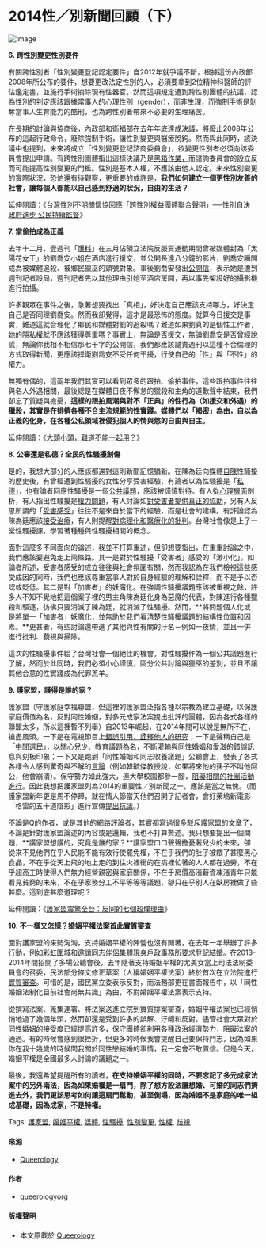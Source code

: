 # 2014性／別新聞回顧（下）

![Image](https://i0.wp.com/www.oneequalworld.com/wp-content/uploads/2013/06/shutterstock_97808318.jpg?resize=496%2C404)

**6. 跨性別變更性別要件**

有關跨性別者「性別變更登記認定要件」自2012年就爭議不斷，根據這份內政部2008年所公布的要件，想要更改法定性別的人，必須要拿到2位精神科醫師的評估鑑定書，並施行手術摘除現有性器官。然而這項規定遭到跨性別團體的抗議，認為性別的判定應該跟據當事人的心理性別（gender），而非生理，而強制手術是剝奪當事人生育能力的酷刑，也為跨性別者帶來不必要的生理痛苦。

在長期的討論與協商後，內政部和衛福部在去年年底達成[決議](http://www.chinatimes.com/newspapers/20141226000847-260106)，將廢止2008年公布的這起行政命令，廢除強制手術，讓性別變更與醫療脫鉤。然而與此同時，該決議中也提到，未來將成立「性別變更登記諮商委員會」，欲變更性別者必須向該委員會提出申請。有跨性別團體指出這樣決議乃是[黑箱作業，](http://www.coolloud.org.tw/node/81233)而諮詢委員會的設立反而可能提高性別變更的門檻。性別是基本人權，不應該由他人認定。未來性別變更的實際狀況，恐怕還有待觀察，更重要的或許是，**我們如何建立一個更性別友善的社會，讓每個人都能以自己感到舒適的狀況，自由的生活？**

延伸閱讀：《[台灣性別不明關懷協回應「跨性別權益團體聯合聲明」──性別自決 政府進步 公民持續監督](http://www.coolloud.org.tw/node/81245)》

**7. 當偷拍成為正義**

去年十二月，壹週刊「[爆料](http://www.appledaily.com.tw/realtimenews/article/new/20141216/525303/)」在三月佔領立法院反服貿運動期間曾被媒體封為「太陽花女王」的劉喬安小姐在酒店進行援交，並公開長達八分鐘的影片，劉喬安瞬間成為被媒體追殺、被鄉民獵巫的頭號對象。事後劉喬安發出[公開信](http://www.appledaily.com.tw/realtimenews/article/new/20141216/525247/%E3%80%90%E7%8D%A8%E5%AE%B6%E3%80%91%E5%A4%AA%E9%99%BD%E8%8A%B1%E5%A5%B3%E7%8E%8B7%E5%8D%83%E5%AD%97%E8%87%AA%E8%BF%B0%E3%80%80%E5%AE%8C%E6%95%B4%E8%AA%AA%E6%98%8E%E3%80%8C%E5%81%B7%E6%8B%8D%E3%80%8D%E4%BA%8B%E4%BB%B6)，表示她是遭到週刊記者設局，週刊記者先以其他理由引她至酒店房間，再以事先架設好的攝影機進行拍攝。

許多觀眾在事件之後，急著想要找出「真相」，好決定自己應該支持哪方，好決定自己是否同理劉喬安。然而我卻覺得，這才是最恐怖的態度。就算今日援交是事實，難道這就合理化了鄉民和媒體對劉的追殺嗎？難道如果劉真的是個性工作者，她的隱私權就不應該獲得尊重嗎？事實上，無論是否援交，無論劉喬安是否曾經說謊，無論你我相不相信那七千字的公開信，我們都應該譴責週刊以這種不合倫理的方式取得新聞，更應該捍衛劉喬安不受任何干擾，行使自己的「性」與「不性」的權力。

無獨有偶的，這兩年我們其實可以看到眾多的跟拍、偷拍事件，這些跟拍事件往往與名人外遇相關，最後總是在媒體日夜不懈怠的獵殺和主角的道歉聲中結束，我們卻忘了質疑與擔憂，**這樣的跟拍風潮與對不「正典」的性行為（如援交和外遇）的獵殺，其實是在排擠各種不合主流規範的性實踐。媒體們以「揭密」為由，自以為正義的化身，在各種公私領域裡侵犯個人的情與慾的自由與自主。**

延伸閱讀：《[大頭小頭，難道不能一起用？](http://queerology.net/2014/12/sex_is_politics/)》

**8. 公審還是私德？全民的性騷擾創傷**

是的，我想大部分的人應該都還對這則新聞記憶猶新。在陳為廷向媒體[自陳](http://www.appledaily.com.tw/realtimenews/article/new/20141223/529199/)性騷擾的歷史後，有曾經遭到性騷擾的女性分享受害經驗，有論者以為性騷擾是「[私德](http://www.appledaily.com.tw/realtimenews/article/new/20141223/528877/)」，也有論者回應性騷擾是一個[公共議題](http://newtalk.tw/news/2014/12/25/55177.html)，應該被謹慎對待。有人從[心理層面](http://www.appledaily.com.tw/realtimenews/article/new/20141223/529265/)剖析，有人指出性騷擾是[權力問題](http://www.civilmedia.tw/archives/25530)，有人討論如[對受害者提供真正的協助](http://womany.net/read/article/6441)，另有人反思所謂的「[受害感受](http://www.coolloud.org.tw/node/81201)」往往不是來自於當下的經驗，而是社會的建構。有評論認為陳為廷應該[接受治療](http://www.appledaily.com.tw/realtimenews/article/new/20141225/530799/)，有人則提醒[對病理化和醫療化的批判](http://www.coolloud.org.tw/node/81241)。台灣社會像是上了一堂性騷擾課，學習著種種與性騷擾相關的概念。

面對這麼多不同面向的論述，我並不打算重述，但卻想要指出，在重重討論之中，我們應該要避免走上兩條路。其一是對於性騷擾「受害者」感受的「渺小化」。如論者所述，受害者感受的成立往往與社會氛圍有關，然而我認為在我們檢視這些感受成因的同時，我們也應該尊重當事人對於自身經驗的理解和詮釋，而不是予以否認或貶低。其二是對「加害者」的妖魔化。在強調性騷擾議題應該被重視之餘，許多人不知不覺地把這個案子裡的男主角陳為廷化身為惡魔的代表，對陳進行各種獵殺和驅逐，彷彿只要消滅了陳為廷，就消滅了性騷擾。然而，**將問題個人化或是將單一「加害者」妖魔化，並無助於我們看清楚性騷擾議題的結構性位置和因素。**更甚者，有些討論還帶進了其他與性有關的汙名－例如一夜情，並且一併進行批判、藐視與掃除。

這次的性騷擾事件給了台灣社會一個絕佳的機會，對性騷擾作為一個公共議題進行了解，然而於此同時，我們必須小心謹慎，區分公共討論與獵巫的差別，並且不讓其他合意的性實踐成為代罪羔羊。

**9. 護家盟，護得是誰的家？**

護家盟（守護家庭幸福聯盟，但這裡的護家盟泛指各種以宗教為建立基礎，以保護家庭價值為名，反對同性婚姻，對多元成家法案提出批評的團體，因為各式各樣的聯盟太多，所以這裡暫不列舉）自2013年崛起，在2014年間可以說是無所不在，搶盡風頭。一下是在電視節目上[錯誤引用、詮釋他人的研究](性伴侶數目與婚姻平權有何關係？)；一下是聲稱自己是「[中間選民](https://www.youtube.com/watch?v=IIdyZEU99K0)」，以關心兒少、教育議題為名，不斷灌輸與同性婚姻和愛滋的錯誤訊息與刻板印象；一下又是跑到「同性婚姻和同志收養議題」公聽會上，發表了各式各樣令人感到驚奇與不解的[言論](http://www.songyy.org.tw/archives/5411)（例如韓毓傑教授說，如果將來他的孫子不叫他阿公，他會崩潰）。保守勢力如此強大，連大學校園都參一腳，[阻礙相關的社團活動進行](http://queerology.net/2014/12/miao-poya-comeout/)。因此我想把護家盟列為2014的重要性／別新聞之一，應該是當之無愧。（而護家盟新年更是馬不停蹄，就在情人節當天他們召開了記者會，會好萊塢新電影「格雷的五十道陰影」進行宣傳[提出抗議](http://news.ltn.com.tw/news/life/breakingnews/1234301)。）

不論是Q的作者，或是其他的網路評論者，其實都寫過很多駁斥護家盟的文章了，不論是針對護家盟論述的內容或是邏輯，我也不打算贅述。我只想要提出一個問題，**護家盟想護的，究竟是誰的家？**護家盟口口聲聲擔憂著兒少的未來，卻從來不見他們在乎人民能不能有效行使罷免權，不在乎我們的肚子被餵了甚麼黑心食品，不在乎從天上飛的地上走的到往火裡衝的在病裡忙著的人人都在過勞，不在乎超高工時使得人們無力經營親密與家庭關係，不在乎房價高漲薪資凍漲青年只能看見貧窮的未來，不在乎家務分工不平等等等議題，卻只在乎別人在臥房裡做了些甚麼。這到底甚麼道理呢？

延伸閱讀：《[護家盟震驚全台：反同的七個超爛理由](http://opinion.udn.com/opinion/story/6068/422457)》

**10. 不一樣又怎樣？婚姻平權法案首此實質審查**

面對護家盟的來勢洶洶，支持婚姻平權的陣營也沒有閒著，在去年一年舉辦了許多行動，例如[彩虹圍城](http://news.ltn.com.tw/news/life/breakingnews/1123486)和[邀請同志伴侶集體現身戶政事務所要求登記結婚](http://www.coolloud.org.tw/node/79537)。在2013-2014年間招開了多場公聽會後，去年隨著支持婚姻平權的尤美女當上司法法制委員會的召委，民法部分條文修正草案（人稱婚姻平權法案）終於首次在立法院進行[實質審查](http://www.thenewslens.com/post/105641)。可惜的是，國民黨立委表示反對，而法務部更在書面報告中，以「同性婚姻法制化目前社會尚無共識」為由，不對婚姻平權法案表示支持。

從撰寫法案、蒐集連署、將法案送進立院到實質排案審查，婚姻平權法案也已經悄悄地過了幾個年頭，然而卻還是受到許多的誤解、汙衊和反對。儘管社會大眾對於同性婚姻的接受度已經提高許多，保守團體卻利用各種政治經濟勢力，阻礙法案的通過。有的時候會感到很挫折，但更多的時候我會提醒自己要保持鬥志，因為如果你在我十幾歲的時候問我關於同性戀結婚的事情，我一定會不敢置信。但是今天，婚姻平權是全國最多人討論的議題之一。

最後，我還希望提醒所有的讀者，**在支持婚姻平權的同時，不要忘記了多元成家法案中的另外兩法，因為如果婚權是一扇門，除了想方設法讓想婚、可婚的同志們擠進去外，我們更該思考如何讓這扇門鬆動，甚至倒塌，因為婚姻不是家庭的唯一組成基礎，因為成家，不是特權。**

Tags: [護家盟](https://queerology.net/tag/%e8%ad%b7%e5%ae%b6%e7%9b%9f/), [婚姻平權](https://queerology.net/tag/%e5%a9%9a%e5%a7%bb%e5%b9%b3%e6%ac%8a/), [媒體](https://queerology.net/tag/%e5%aa%92%e9%ab%94/), [性騷擾](https://queerology.net/tag/%e6%80%a7%e9%a8%b7%e6%93%be/), [性別變更](https://queerology.net/tag/%e6%80%a7%e5%88%a5%e8%ae%8a%e6%9b%b4/), [性權](https://queerology.net/tag/%e6%80%a7%e6%ac%8a/), [歧視](https://queerology.net/tag/%e6%ad%a7%e8%a6%96/)

#### 來源
- [Queerology](https://queerology.net) 

#### 作者
- [queerologyorg](https://queerology.net/author/queerologyorg/) 

#### 版權聲明
- 本文原載於 [Queerology](https://queerology.net)
<!-- tcd_original_link https://queerology.net/2015/02/21/2014gendernews2/ -->
